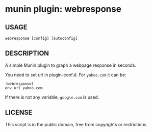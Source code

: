 munin plugin: webresponse
=====================

USAGE
-----
`webresponse [config] [autoconfig]`

DESCRIPTION
-----------
A simple Munin plugin to graph a webpage response in seconds.

You need to set url in plugin-conf.d. For `yahoo.com` it can be:

```
[webresponse]
env.url yahoo.com
```

If there is not any variable, `google.com` is used.

LICENSE
-------
This script is in the public domain, free from copyrights or restrictions.
